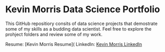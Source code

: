 # Kevin Morris Data Science Portfolio
This GitHub repositiory consits of data science projects that demostrate some of my skills as a budding data scientist. Feel free to explore the prohject folders and review some of my work. 

Resume: [Kevin Morris Resume](
LinkedIn: [Kevin Morris LinkedIn](https://www.linkedin.com/in/kevin-m-530572120/)
